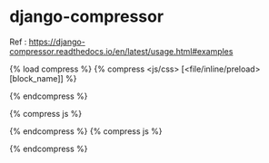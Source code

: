 #   django-compressor


Ref : https://django-compressor.readthedocs.io/en/latest/usage.html#examples


{% load compress %}
{% compress <js/css> [<file/inline/preload> [block_name]] %}
<html of inline or linked JS/CSS>
{% endcompress %}


{% compress js %}
<script src="/static/js/one.js" async></script>
{% endcompress %}
{% compress js %}
<script src="/static/js/one.js" defer></script>
{% endcompress %}